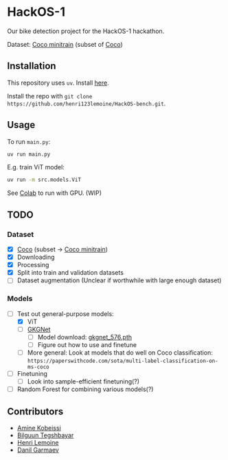 # HackOS-1

Our bike detection project for the HackOS-1 hackathon.

Dataset: [Coco minitrain](https://github.com/giddyyupp/coco-minitrain) (subset of [Coco](https://cocodataset.org))

## Installation

This repository uses `uv`. Install [here](https://docs.astral.sh/uv/getting-started/installation/).

Install the repo with `git clone https://github.com/henri123lemoine/HackOS-bench.git`.

## Usage

To run `main.py`:
```bash
uv run main.py
```

E.g. train ViT model:
```bash
uv run -m src.models.ViT
```

See [Colab](https://colab.research.google.com/drive/1dtey1NnjcfWFa5qaEXzCrrQWjtci1XuB#scrollTo=dLFpfZT2ZvxO) to run with GPU. (WIP)

## TODO

### Dataset

- [x] [Coco](https://cocodataset.org) (subset -> [Coco minitrain](https://github.com/giddyyupp/coco-minitrain))
- [x] Downloading
- [x] Processing
- [x] Split into train and validation datasets
- [ ] Dataset augmentation (Unclear if worthwhile with large enough dataset)

### Models

- [ ] Test out general-purpose models:
  - [x] ViT
  - [ ] [GKGNet](https://github.com/jin-s13/gkgnet)
    - [ ] Model download: [gkgnet_576.pth](https://drive.usercontent.google.com/download?id=1TB_UqqFvpQ2bvy_qau0aKP6GoK9Xlix_&export=download&authuser=0)
    - [ ] Figure out how to use and finetune
  - [ ] More general: Look at models that do well on Coco classification: `https://paperswithcode.com/sota/multi-label-classification-on-ms-coco`
- [ ] Finetuning
  - [ ] Look into sample-efficient finetuning(?)
- [ ] Random Forest for combining various models(?)

## Contributors

- [Amine Kobeissi](https://github.com/AKobeissi)
- [Bilguun Tegshbayar](https://github.com/Bilguun04)
- [Henri Lemoine](https://github.com/henri123lemoine)
- [Danil Garmaev](https://github.com/danilgarmaev)
